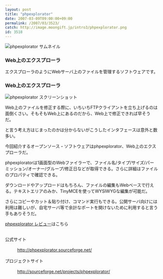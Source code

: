 ```yaml
---
layout: post
title: "phpexplorator"
date: 2007-03-09T09:00:00+09:00
permalink: /2007/03/3523/
catch: http://image.moongift.jp/intro3/phpexplorator.png
id: 3518
---
```

 ![phpexplorator サムネイル](http://image.moongift.jp/intro3/phpexplorator.t.png "phpexplorator サムネイル")
  

### Web上のエクスプローラ
  
エクスプローラのようにWebサーバ上のファイルを管理するソフトウェアです。  
<!--more-->  

### Web上のエクスプローラ
  

![phpexplorator スクリーンショット](http://image.moongift.jp/intro3/phpexplorator.png "phpexplorator スクリーンショット")

  

Web上のファイルを修正する際に、いちいちFTPクライアントを立ち上げるのは面倒くさい。そもそもWeb上にあるのだから、Web上で修正できれば早そうだ。

  

と言う考え方はじまったのかは分からないがこうしたインタフェースは意外と数多い。

  

今回紹介するオープンソース・ソフトウェアはphpexplorator、Web上のエクスプローラだ。

  

phpexploratorは1画面型のWebファイラーで、ファイル名/タイプ/サイズ/パーミッション/オーナー/グループ/修正日などが取得できる。さらに詳細はファイルのプロパティで確認できる。

  

ダウンロードやアップロードはもちろん、ファイルの編集もWebベースで行える。テキストエリアのみか、TinyMCEを使ってWYSIWYGな編集が可能だ。

  

さらにコピーやカット＆貼り付け、コマンド実行もできる。公開サーバ向けには利用は難しいが、自宅サーバ等で余計なポートを開けないために利用すると言う手もありそうだ。

  

[phpexplorator レビュー](http://oss.moongift.jp/review/i-3532.html)はこちら

  
<dl>
<br><dt>公式サイト</dt>
<br><dd><a href="http://phpexplorator.sourceforge.net/" target="_blank">http://phpexplorator.sourceforge.net/</a></dd>
<br><dt>プロジェクトサイト</dt>
<br><dd><a href="http://sourceforge.net/projects/phpexplorator/" target="_blank">http://sourceforge.net/projects/phpexplorator/</a></dd>
<br>
</dl>
